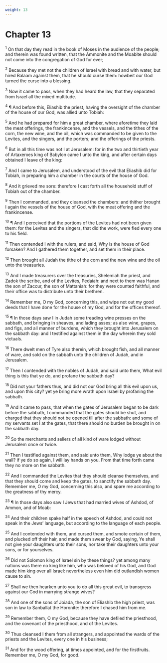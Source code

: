 ```yaml
---
weight: 13
---
```


# Chapter 13

<sup>1</sup> On that day they read in the book of Moses in the audience of the people; and therein was found written, that the Ammonite and the Moabite should not come into the congregation of God for ever; 

<sup>2</sup> Because they met not the children of Israel with bread and with water, but hired Balaam against them, that he should curse them: howbeit our God turned the curse into a blessing. 

<sup>3</sup> Now it came to pass, when they had heard the law, that they separated from Israel all the mixed multitude. 

<sup>4</sup> ¶ And before this, Eliashib the priest, having the oversight of the chamber of the house of our God, was allied unto Tobiah: 

<sup>5</sup> And he had prepared for him a great chamber, where aforetime they laid the meat offerings, the frankincense, and the vessels, and the tithes of the corn, the new wine, and the oil, which was commanded to be given to the Levites, and the singers, and the porters; and the offerings of the priests. 

<sup>6</sup> But in all this time was not I at Jerusalem: for in the two and thirtieth year of Artaxerxes king of Babylon came I unto the king, and after certain days obtained I leave of the king: 

<sup>7</sup> And I came to Jerusalem, and understood of the evil that Eliashib did for Tobiah, in preparing him a chamber in the courts of the house of God. 

<sup>8</sup> And it grieved me sore: therefore I cast forth all the household stuff of Tobiah out of the chamber. 

<sup>9</sup> Then I commanded, and they cleansed the chambers: and thither brought I again the vessels of the house of God, with the meat offering and the frankincense. 

<sup>10</sup> ¶ And I perceived that the portions of the Levites had not been given them: for the Levites and the singers, that did the work, were fled every one to his field. 

<sup>11</sup> Then contended I with the rulers, and said, Why is the house of God forsaken? And I gathered them together, and set them in their place. 

<sup>12</sup> Then brought all Judah the tithe of the corn and the new wine and the oil unto the treasuries. 

<sup>13</sup> And I made treasurers over the treasuries, Shelemiah the priest, and Zadok the scribe, and of the Levites, Pedaiah: and next to them was Hanan the son of Zaccur, the son of Mattaniah: for they were counted faithful, and their office was to distribute unto their brethren. 

<sup>14</sup> Remember me, O my God, concerning this, and wipe not out my good deeds that I have done for the house of my God, and for the offices thereof. 

<sup>15</sup> ¶ In those days saw I in Judah some treading wine presses on the sabbath, and bringing in sheaves, and lading asses; as also wine, grapes, and figs, and all manner of burdens, which they brought into Jerusalem on the sabbath day: and I testified against them in the day wherein they sold victuals. 

<sup>16</sup> There dwelt men of Tyre also therein, which brought fish, and all manner of ware, and sold on the sabbath unto the children of Judah, and in Jerusalem. 

<sup>17</sup> Then I contended with the nobles of Judah, and said unto them, What evil thing is this that ye do, and profane the sabbath day? 

<sup>18</sup> Did not your fathers thus, and did not our God bring all this evil upon us, and upon this city? yet ye bring more wrath upon Israel by profaning the sabbath. 

<sup>19</sup> And it came to pass, that when the gates of Jerusalem began to be dark before the sabbath, I commanded that the gates should be shut, and charged that they should not be opened till after the sabbath: and some of my servants set I at the gates, that there should no burden be brought in on the sabbath day. 

<sup>20</sup> So the merchants and sellers of all kind of ware lodged without Jerusalem once or twice. 

<sup>21</sup> Then I testified against them, and said unto them, Why lodge ye about the wall? if ye do so again, I will lay hands on you. From that time forth came they no more on the sabbath. 

<sup>22</sup> And I commanded the Levites that they should cleanse themselves, and that they should come and keep the gates, to sanctify the sabbath day. Remember me, O my God, concerning this also, and spare me according to the greatness of thy mercy. 

<sup>23</sup> ¶ In those days also saw I Jews that had married wives of Ashdod, of Ammon, and of Moab: 

<sup>24</sup> And their children spake half in the speech of Ashdod, and could not speak in the Jews’ language, but according to the language of each people. 

<sup>25</sup> And I contended with them, and cursed them, and smote certain of them, and plucked off their hair, and made them swear by God, saying, Ye shall not give your daughters unto their sons, nor take their daughters unto your sons, or for yourselves. 

<sup>26</sup> Did not Solomon king of Israel sin by these things? yet among many nations was there no king like him, who was beloved of his God, and God made him king over all Israel: nevertheless even him did outlandish women cause to sin. 

<sup>27</sup> Shall we then hearken unto you to do all this great evil, to transgress against our God in marrying strange wives? 

<sup>28</sup> And one of the sons of Joiada, the son of Eliashib the high priest, was son in law to Sanballat the Horonite: therefore I chased him from me. 

<sup>29</sup> Remember them, O my God, because they have defiled the priesthood, and the covenant of the priesthood, and of the Levites. 

<sup>30</sup> Thus cleansed I them from all strangers, and appointed the wards of the priests and the Levites, every one in his business; 

<sup>31</sup> And for the wood offering, at times appointed, and for the firstfruits. Remember me, O my God, for good. 

